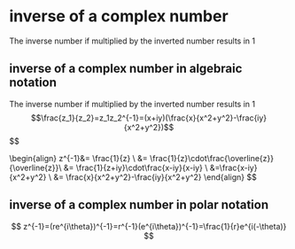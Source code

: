 # inverse of a complex number
The inverse number if multiplied by the inverted number results in $1$
## inverse of a complex number in algebraic notation
The inverse number if multiplied by the inverted number results in $1$
$$\frac{z_1}{z_2}=z_1z_2^{-1}=(x+iy)(\frac{x}{x^2+y^2}-\frac{iy}{x^2+y^2})$$
$$

\begin{align}
z^{-1}&= \frac{1}{z} \\ 
&= \frac{1}{z}\cdot\frac{\overline{z}}{\overline{z}}\\
&= \frac{1}{z+iy}\cdot\frac{x-iy}{x-iy} \\
&=\frac{x-iy}{x^2+y^2} \\
&= \frac{x}{x^2+y^2}-\frac{iy}{x^2+y^2}
\end{align}
$$
## inverse of a complex number in polar notation
$$
z^{-1}=(re^{i\theta})^{-1}=r^{-1}(e^{i\theta})^{-1}=\frac{1}{r}e^{i(-\theta)}
$$